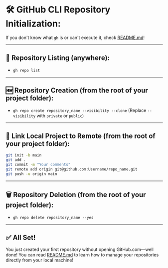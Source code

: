 # 🛠️ GitHub CLI Repository Initialization:

If you don't know what `gh` is or can't execute it, check [README.md]()!

---

## 📁 Repository Listing (anywhere):

* `gh repo list`

---

## 🆕 Repository Creation (from the root of your project folder):

* `gh repo create repository_name --visibility --clone`
  (Replace `--visibility` with `private` or `public`)

---

## 🔁 Link Local Project to Remote (from the root of your project folder):

```bash
git init -b main
git add .
git commit -m "Your comments"
git remote add origin git@github.com:Username/repo_name.git
git push -u origin main
```

---

## 🗑️ Repository Deletion (from the root of your project folder):

* `gh repo delete repository_name --yes`

---

## ✅ All Set!

You just created your first repository without opening GitHub.com—well done!
You can read [README.md]() to learn how to manage your repositories directly from your local machine!
